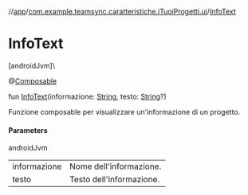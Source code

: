 //[app](../../index.md)/[com.example.teamsync.caratteristiche.iTuoiProgetti.ui](index.md)/[InfoText](-info-text.md)

# InfoText

[androidJvm]\

@[Composable](https://developer.android.com/reference/kotlin/androidx/compose/runtime/Composable.html)

fun [InfoText](-info-text.md)(informazione: [String](https://kotlinlang.org/api/latest/jvm/stdlib/kotlin/-string/index.html), testo: [String](https://kotlinlang.org/api/latest/jvm/stdlib/kotlin/-string/index.html)?)

Funzione composable per visualizzare un'informazione di un progetto.

#### Parameters

androidJvm

| | |
|---|---|
| informazione | Nome dell'informazione. |
| testo | Testo dell'informazione. |
